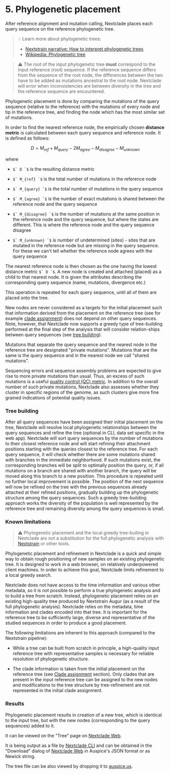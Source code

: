 # 5. Phylogenetic placement

After reference alignment and mutation calling, Nextclade places each query sequence on the reference phylogenetic tree.

> 💡 Learn more about phylogenetic trees:
> - [Nextstrain narrative: How to interpret phylogenetic trees](https://nextstrain.org/narratives/trees-background)
> - [Wikipedia: Phylogenetic tree](https://en.wikipedia.org/wiki/Phylogenetic_tree)
>


> ⚠️ The root of the input phylogenetic tree **must** correspond to the input reference (root) sequence. If the reference sequence differs from the sequence of the root node, the differences between the two have to be added as mutations ancestral to the root node. Nextclade will error when inconsistencies are between diversity in the tree and the reference sequence are encountered.
>

Phylogenetic placement is done by comparing the mutations of the query sequence (relative to the reference) with the mutations of every node and tip in the reference tree, and finding the node which has the most similar set of mutations.

In order to find the nearest reference node, the empirically chosen **distance metric** is calculated between each query sequence and reference node. It is defined as follows:

```math

D = M_{ref} + M_{query} - 2 M_{agree} - M_{disagree} - M_{unknown}

```

where

- ``$` D `$`` is the resulting distance metric

- ``$` M_{ref} `$`` is the total number of mutations in the reference node

- ``$` M_{query} `$`` is the total number of mutations in the query sequence

- ``$` M_{agree} `$`` is the number of exact mutations is shared between the reference node and the query sequence

- ``$` M_{disagree} `$`` is the number of mutations at the same position in the reference node and the query sequence, but where the states are different. This is where the reference node and the query sequence disagree

- ``$` M_{unknown} `$`` is number of undetermined (sites) - sites that are mutated in the reference node but are missing in the query sequence. For these we can't tell whether the reference node agrees with the query sequence

The nearest reference node is then chosen as the one having the lowest distance metric ``$` D `$``. A new node is created and attached (placed) as a child to that nearest node. It is given the attributes describing the corresponding query sequence (name, mutations, divergence etc.)

This operation is repeated for each query sequence, until all of them are placed onto the tree.

New nodes are never considered as a targets for the initial placement such that information derived from the placement on the reference tree (see for example [clade assignment](06-clade-assignment.md)) does not depend on other query sequences.
Note, however, that Nextclade now supports a greedy type of tree-building performed at the final step of the analysis that will consider relation-ships between query sequences (see [tree building](#tree-building)).

Mutations that separate the query sequence and the nearest node in the reference tree are designated "private mutations". Mutations that are the same is the query sequence and in the nearest node we call "shared mutations".

Sequencing errors and sequence assembly problems are expected to give rise to more private mutations than usual. Thus, an excess of such mutations is a useful [quality control (QC) metric](07-quality-control.md). In addition to the overall number of such private mutations, Nextclade also assesses whether they cluster in specific regions of the genome, as such clusters give more fine grained indications of potential quality issues.

### Tree building
After all query sequences have been assigned their initial placement on the tree, Nextclade will resolve local phylogenetic relationships between the query sequences and refine the tree (optional in CLI, data set specific in the web app).
Nextclade will sort query sequences by the number of mutations to their closest reference node and will start refining their attachment positions starting with the queries closest to the reference tree.
For each query sequence, it will check whether there are some mutations shared with branches in the immediate neighborhood.
If such mutations exist, the corresponding branches will be split to optimally position the query, or, if all mutations on a branch are shared with another branch, the query will be moved along this branch to a new position.
This procedure is repeated until no further local improvement is possible.
The position of the next sequence will now be refined on the tree with the previous sequences already attached at their refined positions, gradually building up the phylogenetic structure among the query sequences.
Such a greedy tree-building approach works the diversity of the population is well represented by the reference tree and remaining diversity among the query sequences is small.

### Known limitations

> ⚠️ Phylogenetic placement and the local greedy tree-builing in Nextclade are not a substitution for the full phylogenetic analysis with [Nextstrain](https://nextstrain.org) or other tools.

Phylogenetic placement and refinement in Nextclade is a quick and simple way to obtain rough positioning of new samples on an existing phylogenetic tree. It is designed to work in a web browser, on relatively underpowered client machines. In order to achieve this goal, Nextclade limits refinement to a local greedy search.

Nextclade does not have access to the time information and various other metadata, so it is not possible to perform a true phylogenetic analysis and to build a tree from scratch. Instead, phylogenetic placement relies on an existing high-quality tree produced by Nextstrain Augur (as a result of the full phylogenetic analysis). Nextclade relies on the metadata, time information and clades encoded into that tree. It is important for the reference tree to be sufficiently large, diverse and representative of the studied sequences in order to produce a good placement.

The following limitations are inherent to this approach (compared to the Nextstrain pipeline):

- While a tree can be built from scratch in principle, a high-quality input reference tree with representative samples is necessary for reliable resolution of phylogenetic structure.

- The clade information is taken from the initial placement on the reference tree (see [Clade assignment](06-clade-assignment) section). Only clades that are present in the input reference tree can be assigned to the new nodes and modifications to the tree structure by tree-refinement are not represented in the initial clade assignment.

### Results

Phylogenetic placement results in creation of a new tree, which is identical to the input tree, but with the new nodes (corresponding to the query sequences) added to it.

It can be viewed on the "Tree" page on [Nextclade Web](../nextclade-web).

It is being output as a file by [Nextclade CLI](../nextclade-cli) and can be obtained in the "Download" dialog of [Nextclade Web](../nextclade-web) in Auspice's JSON format or as Newick string.

The tree file can be also viewed by dropping it to [auspice.us](https://auspice.us).
